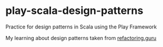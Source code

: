 # play-scala-design-patterns

Practice for design patterns in Scala using the Play Framework

My learning about design patterns taken from [refactoring.guru](https://refactoring.guru/design-patterns)
